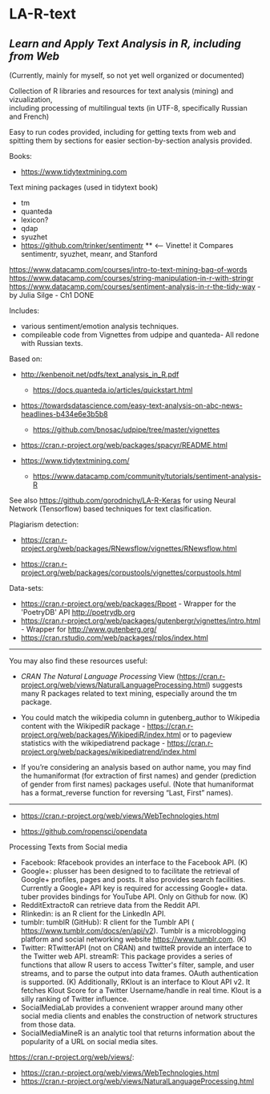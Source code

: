 # LA-R-text

## *Learn and Apply Text Analysis in R, including from Web*

(Currently, mainly for myself, so not yet well organized or documented)  

Collection of R libraries and resources for text analysis (mining) and vizualization,  
including processing of multilingual texts (in UTF-8,  specifically Russian and French)  

Easy to run codes provided, including for getting texts from web and spitting them by sections for easier section-by-section analysis provided.

Books: 
-  https://www.tidytextmining.com

Text mining packages (used in tidytext book)
- tm
- quanteda 
- lexicon?
- qdap
- syuzhet
- https://github.com/trinker/sentimentr ** <-- Vinette!
it Compares sentimentr, syuzhet, meanr, and Stanford

https://www.datacamp.com/courses/intro-to-text-mining-bag-of-words
https://www.datacamp.com/courses/string-manipulation-in-r-with-stringr
https://www.datacamp.com/courses/sentiment-analysis-in-r-the-tidy-way - by Julia Silge - Ch1 DONE

Includes: 
- various sentiment/emotion analysis techniques.
- compileable code from Vignettes from udpipe and quanteda-
All redone with Russian texts.

Based on:
- http://kenbenoit.net/pdfs/text_analysis_in_R.pdf
    - https://docs.quanteda.io/articles/quickstart.html
- https://towardsdatascience.com/easy-text-analysis-on-abc-news-headlines-b434e6e3b5b8
    - https://github.com/bnosac/udpipe/tree/master/vignettes
- https://cran.r-project.org/web/packages/spacyr/README.html

- https://www.tidytextmining.com/
    - https://www.datacamp.com/community/tutorials/sentiment-analysis-R
    

See also https://github.com/gorodnichy/LA-R-Keras for using Neural Network (Tensorflow) based techniques for text clasification.


Plagiarism detection:
- https://cran.r-project.org/web/packages/RNewsflow/vignettes/RNewsflow.html

-  https://cran.r-project.org/web/packages/corpustools/vignettes/corpustools.html


Data-sets:
- https://cran.r-project.org/web/packages/Rpoet - Wrapper for the 'PoetryDB' API <http://poetrydb.org>
- https://cran.r-project.org/web/packages/gutenbergr/vignettes/intro.html - Wrapper for  http://www.gutenberg.org/
- https://cran.rstudio.com/web/packages/rplos/index.html

***
You may also find these resources useful:

- *CRAN The Natural Language Processing* View (https://cran.r-project.org/web/views/NaturalLanguageProcessing.html) suggests many R packages related to text mining, especially around the tm package.

- You could match the wikipedia column in gutenberg_author to Wikipedia content with the WikipediR package - https://cran.r-project.org/web/packages/WikipediR/index.html or to pageview statistics with the wikipediatrend package - https://cran.r-project.org/web/packages/wikipediatrend/index.html
- If you’re considering an analysis based on author name, you may find the humaniformat (for extraction of first names) and gender (prediction of gender from first names) packages useful. (Note that humaniformat has a format_reverse function for reversing “Last, First” names).


*** 

- https://cran.r-project.org/web/views/WebTechnologies.html

- https://github.com/ropensci/opendata

Processing Texts from Social media

- Facebook: Rfacebook provides an interface to the Facebook API. (K)
- Google+: plusser has been designed to to facilitate the retrieval of Google+ profiles, pages and posts. It also provides search facilities. Currently a Google+ API key is required for accessing Google+ data. tuber provides bindings for YouTube API. Only on Github for now. (K)
- RedditExtractoR can retrieve data from the Reddit API.
- Rlinkedin: is an R client for the LinkedIn API.
- tumblr: tumblR (GitHub): R client for the Tumblr API ( https://www.tumblr.com/docs/en/api/v2). Tumblr is a microblogging platform and social networking website https://www.tumblr.com. (K)
- Twitter: RTwitterAPI (not on CRAN) and twitteR provide an interface to the Twitter web API. streamR: This package provides a series of functions that allow R users to access Twitter's filter, sample, and user streams, and to parse the output into data frames. OAuth authentication is supported. (K) Additionally, RKlout is an interface to Klout API v2. It fetches Klout Score for a Twitter Username/handle in real time. Klout is a silly ranking of Twitter influence.
- SocialMediaLab provides a convenient wrapper around many other social media clients and enables the construction of network structures from those data.
- SocialMediaMineR is an analytic tool that returns information about the popularity of a URL on social media sites.



https://cran.r-project.org/web/views/:

- https://cran.r-project.org/web/views/WebTechnologies.html
- https://cran.r-project.org/web/views/NaturalLanguageProcessing.html




